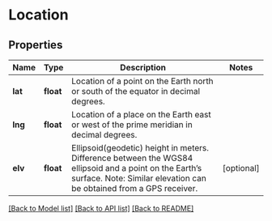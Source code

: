 # Location

## Properties
Name | Type | Description | Notes
------------ | ------------- | ------------- | -------------
**lat** | **float** | Location of a point on the Earth north or south of the equator in decimal degrees. | 
**lng** | **float** | Location of a place on the Earth east or west of the prime meridian in decimal degrees. | 
**elv** | **float** | Ellipsoid(geodetic) height in meters. Difference between the WGS84 ellipsoid and a point on the Earth’s surface. Note: Similar elevation can be obtained from a GPS receiver.  | [optional] 

[[Back to Model list]](../README.md#documentation-for-models) [[Back to API list]](../README.md#documentation-for-api-endpoints) [[Back to README]](../README.md)

